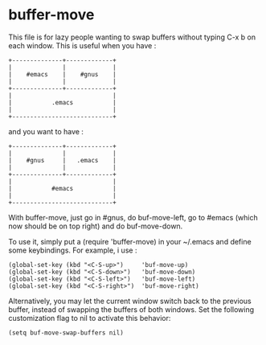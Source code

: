 buffer-move
===========

This file is for lazy people wanting to swap buffers without
typing C-x b on each window. This is useful when you have :

    +--------------+-------------+
    |              |             |
    |    #emacs    |    #gnus    |
    |              |             |
    +--------------+-------------+
    |                            |
    |           .emacs           |
    |                            |
    +----------------------------+

and you want to have :

    +--------------+-------------+
    |              |             |
    |    #gnus     |   .emacs    |
    |              |             |
    +--------------+-------------+
    |                            |
    |           #emacs           |
    |                            |
    +----------------------------+

With buffer-move, just go in #gnus, do buf-move-left, go to #emacs
(which now should be on top right) and do buf-move-down.

To use it, simply put a (require 'buffer-move) in your ~/.emacs and
define some keybindings. For example, i use :

    (global-set-key (kbd "<C-S-up>")     'buf-move-up)
    (global-set-key (kbd "<C-S-down>")   'buf-move-down)
    (global-set-key (kbd "<C-S-left>")   'buf-move-left)
    (global-set-key (kbd "<C-S-right>")  'buf-move-right)

Alternatively, you may let the current window switch back to the previous
buffer, instead of swapping the buffers of both windows. Set the
following customization flag to nil to activate this behavior:

    (setq buf-move-swap-buffers nil)
